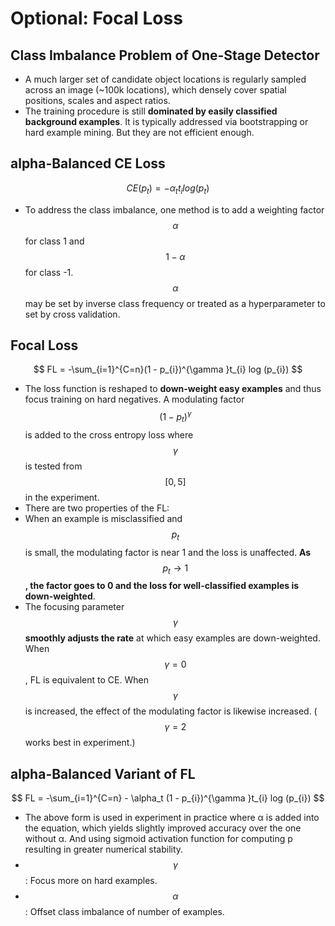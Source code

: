 # Optional: Focal Loss

## Class Imbalance Problem of One-Stage Detector

* A much larger set of candidate object locations is regularly sampled across an image \(~100k locations\), which densely cover spatial positions, scales and aspect ratios.
* The training procedure is still **dominated by easily classified background examples**. It is typically addressed via bootstrapping or hard example mining. But they are not efficient enough.

## alpha-Balanced CE Loss

$$
CE(p_t) = - \alpha_t t_i log(p_t)
$$

* To address the class imbalance, one method is to add a weighting factor $$\alpha$$ for class 1 and $$1 - \alpha$$ for class -1. $$\alpha$$ may be set by inverse class frequency or treated as a hyperparameter to set by cross validation.

## Focal Loss

$$
FL = -\sum_{i=1}^{C=n}(1 - p_{i})^{\gamma }t_{i} log (p_{i})
$$

* The loss function is reshaped to **down-weight easy examples** and thus focus training on hard negatives. A modulating factor $$(1-p_{t})^{\gamma}$$ is added to the cross entropy loss where $$\gamma$$ is tested from $$[0,5]$$ in the experiment.
* There are two properties of the FL:
* When an example is misclassified and $$p_{t}$$ is small, the modulating factor is near 1 and the loss is unaffected. **As** $$p_{t} \rightarrow 1$$**, the factor goes to 0 and the loss for well-classified examples is down-weighted**.
* The focusing parameter $$\gamma$$ **smoothly adjusts the rate** at which easy examples are down-weighted. When $$\gamma = 0$$, FL is equivalent to CE. When $$\gamma$$ is increased, the effect of the modulating factor is likewise increased. \($$\gamma = 2$$ works best in experiment.\)

## alpha-Balanced Variant of FL

$$
FL = -\sum_{i=1}^{C=n} - \alpha_t (1 - p_{i})^{\gamma }t_{i} log (p_{i})
$$

* The above form is used in experiment in practice where α is added into the equation, which yields slightly improved accuracy over the one without α. And using sigmoid activation function for computing p resulting in greater numerical stability.
* $$\gamma$$: Focus more on hard examples.
* $$\alpha$$: Offset class imbalance of number of examples.


